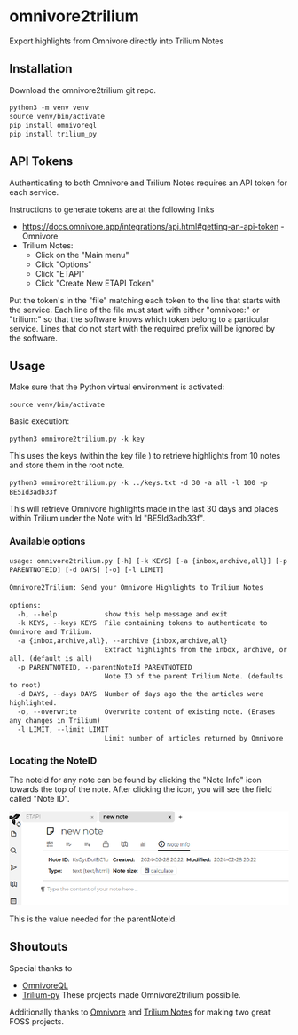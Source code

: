 # omnivore2trilium
Export highlights from Omnivore directly into Trilium Notes

## Installation
Download the omnivore2trilium git repo. 

 ``` 
python3 -m venv venv
source venv/bin/activate
pip install omnivoreql
pip install trilium_py
 ``` 

## API Tokens
Authenticating to both Omnivore and Trilium Notes requires an API token for each service. 

Instructions to generate tokens are at the following links
- https://docs.omnivore.app/integrations/api.html#getting-an-api-token - Omnivore
- Trilium Notes:
  - Click on the "Main menu"
  - Click "Options"
  - Click "ETAPI"
  - Click "Create New ETAPI Token"

Put the token's in the "file" matching each token to the line that starts with the service. Each line of the file must start with either "omnivore:" or "trilium:" so that the software knows which token belong to a particular service.  Lines that do not start with the required prefix will be ignored by the software.

## Usage
Make sure that the Python virtual environment is activated:

`source venv/bin/activate`

Basic execution:

`python3 omnivore2trilium.py -k key`

This uses the keys (within the key file ) to retrieve highlights from 10 notes and store them in the root note.

`python3 omnivore2trilium.py -k ../keys.txt -d 30 -a all -l 100 -p BE5Id3adb33f`

This will retrieve Omnivore highlights made in the last 30 days and places within Trilium under the Note with Id "BE5Id3adb33f". 

### Available options

```
usage: omnivore2trilium.py [-h] [-k KEYS] [-a {inbox,archive,all}] [-p PARENTNOTEID] [-d DAYS] [-o] [-l LIMIT]

Omnivore2Trilium: Send your Omnivore Highlights to Trilium Notes

options:
  -h, --help            show this help message and exit
  -k KEYS, --keys KEYS  File containing tokens to authenticate to Omnivore and Trilium.
  -a {inbox,archive,all}, --archive {inbox,archive,all}
                        Extract highlights from the inbox, archive, or all. (default is all)
  -p PARENTNOTEID, --parentNoteId PARENTNOTEID
                        Note ID of the parent Trilium Note. (defaults to root)
  -d DAYS, --days DAYS  Number of days ago the the articles were highlighted.
  -o, --overwrite       Overwrite content of existing note. (Erases any changes in Trilium)
  -l LIMIT, --limit LIMIT
                        Limit number of articles returned by Omnivore
```

### Locating the NoteID
The noteId for any note can be found by clicking the "Note Info" icon towards the top of the note. After clicking the icon, you will see the field called "Note ID". 

![The NoteId can be found by clicking the Note Info icon](./noteID.png)

This is the value needed for the parentNoteId. 

## Shoutouts
Special thanks to
- [OmnivoreQL](https://github.com/yazdipour/OmnivoreQL)
- [Trilium-py](https://github.com/Nriver/trilium-py)
These projects made Omnivore2trilium possibile.

Additionally thanks to [Omnivore](https://omnivore.app/) and [Trilium Notes](https://github.com/zadam/trilium) for making two great FOSS projects.